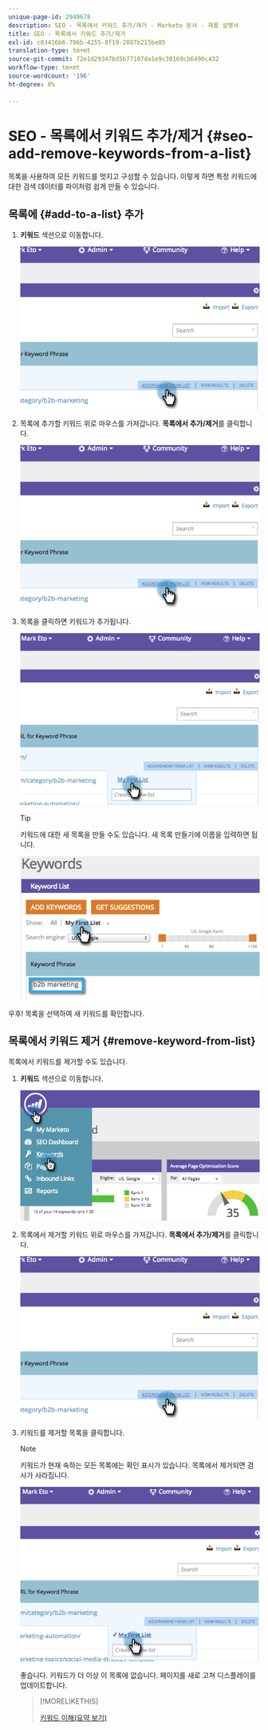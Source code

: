 ```yaml
---
unique-page-id: 2949678
description: SEO - 목록에서 키워드 추가/제거 - Marketo 문서 - 제품 설명서
title: SEO - 목록에서 키워드 추가/제거
exl-id: c03416b6-796b-4255-8f19-2087b215be05
translation-type: tm+mt
source-git-commit: 72e1d29347bd5b77107da1e9c30169cb6490c432
workflow-type: tm+mt
source-wordcount: '196'
ht-degree: 0%

---
```


# SEO - 목록에서 키워드 추가/제거 {#seo-add-remove-keywords-from-a-list}

목록을 사용하여 모든 키워드를 멋지고 구성할 수 있습니다. 이렇게 하면 특정 키워드에 대한 검색 데이터를 파이처럼 쉽게 만들 수 있습니다.

## 목록에 {#add-to-a-list} 추가

1. **키워드** 섹션으로 이동합니다.

   ![](assets/image2014-9-18-11-3a48-3a36.png)

1. 목록에 추가할 키워드 위로 마우스를 가져갑니다. **목록에서 추가/제거**&#x200B;를 클릭합니다.

   ![](assets/image2014-9-18-11-3a48-3a42.png)

1. 목록을 클릭하면 키워드가 추가됩니다.

   ![](assets/image2014-9-18-11-3a48-3a47.png)

   >[!TIP]
   >
   >키워드에 대한 새 목록을 만들 수도 있습니다. 새 목록 만들기에 이름을 입력하면 됩니다.

   ![](assets/image2014-9-18-11-3a49-3a16.png)

우후! 목록을 선택하여 새 키워드를 확인합니다.

## 목록에서 키워드 제거 {#remove-keyword-from-list}

목록에서 키워드를 제거할 수도 있습니다.

1. **키워드** 섹션으로 이동합니다.

   ![](assets/image2014-9-18-11-3a49-3a55.png)

1. 목록에서 제거할 키워드 위로 마우스를 가져갑니다. **목록에서 추가/제거**&#x200B;를 클릭합니다.

   ![](assets/image2014-9-18-11-3a50-3a4.png)

1. 키워드를 제거할 목록을 클릭합니다.

   >[!NOTE]
   >
   >키워드가 현재 속하는 모든 목록에는 확인 표시가 있습니다. 목록에서 제거되면 검사가 사라집니다.

   ![](assets/image2014-9-18-11-3a50-3a41.png)

   좋습니다. 키워드가 더 이상 이 목록에 없습니다. 페이지를 새로 고쳐 디스플레이를 업데이트합니다.

   >[!MORELIKETHIS]
   >
   >[키워드 이해(요약 보기)](/help/marketo/product-docs/additional-apps/seo/keywords/seo-understanding-keywords.md)
